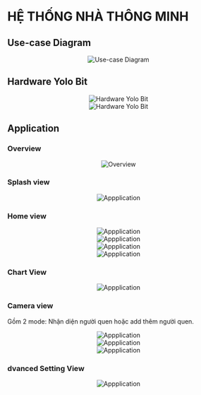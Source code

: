 # HỆ THỐNG NHÀ THÔNG MINH

## Use-case Diagram
<div align=center><img src="https://github.com/HuydoanRH/SmartHome/blob/main/image/usecase.png"alt="Use-case Diagram"></div> 

## Hardware Yolo Bit
<div align=center><img src="https://github.com/HuydoanRH/SmartHome/blob/main/image/overview1.png"alt="Hardware Yolo Bit"></div> 
<div align=center><img src="https://github.com/HuydoanRH/SmartHome/blob/main/image/overview2.png"alt="Hardware Yolo Bit"></div> 
  
## Application
### Overview 
<div align=center><img src="https://github.com/HuydoanRH/SmartHome/blob/main/image/overview.png"alt="Overview"></div> 

### Splash view
<div align=center><img src="https://github.com/HuydoanRH/SmartHome/blob/main/image/app_1.png"alt="Appplication"></div> 
<!-- <div align=center><img src="https://github.com/HuydoanRH/SmartHome/blob/main/image/app_2.png"alt="Appplication"></div>  -->

### Home view
<div align=center><img src="https://github.com/HuydoanRH/SmartHome/blob/main/image/app_3.png"alt="Appplication"></div> 
<div align=center><img src="https://github.com/HuydoanRH/SmartHome/blob/main/image/app_4.png"alt="Appplication"></div> 
<div align=center><img src="https://github.com/HuydoanRH/SmartHome/blob/main/image/app_5.png"alt="Appplication"></div> 
<div align=center><img src="https://github.com/HuydoanRH/SmartHome/blob/main/image/app_6.png"alt="Appplication"></div> 

### Chart View
<div align=center><img src="https://github.com/HuydoanRH/SmartHome/blob/main/image/app_7.png"alt="Appplication"></div> 

### Camera view
Gồm 2 mode: Nhận diện người quen hoặc add thêm người quen.
<div align=center><img src="https://github.com/HuydoanRH/SmartHome/blob/main/image/app_8.png"alt="Appplication"></div> 
<div align=center><img src="https://github.com/HuydoanRH/SmartHome/blob/main/image/app_10.png"alt="Appplication"></div> 
<div align=center><img src="https://github.com/HuydoanRH/SmartHome/blob/main/image/app_11.png"alt="Appplication"></div> 

### dvanced Setting View
<div align=center><img src="https://github.com/HuydoanRH/SmartHome/blob/main/image/app_9.png"alt="Appplication"></div> 